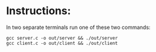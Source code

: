 # Instructions:

In two separate terminals run one of these two commands:

```
gcc server.c -o out/server && ./out/server
gcc client.c -o out/client && ./out/client
```
